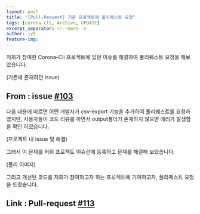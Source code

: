 ```yaml
---
layout: post
title: "[Pull-Request] 기존 프로젝트에 풀리퀘스트 요청"
tags: [corona-cli, Archive, UPDATE]
excerpt_separator: <!--more-->
author: jyt
feature-img: 
---
```

 
저희가 참여한 Corona-Cli 프로젝트에 있던 이슈를 해결하여 풀리퀘스트 요청을 해보았습니다.

<!--more-->

(기존에 존재하던 issue)

## From : issue [#103](https://github.com/ahmadawais/corona-cli/pull/103)

다음 내용에 따르면 어떤 개발자가 csv-export 기능을 추가하여 풀리퀘스트를 요청하였지만,
사용자들이 코드 리뷰를 하면서 output폴더가 존재하지 않으면 에러가 발생함을 확인 하였습니다.

(프로젝트 내 issue 및 해결)

그래서 이 문제를 저희 프로젝트 이슈란에 등록하고 문제를 해결해 보았습니다.

(풀리 이미지)

그리고 개선된 코드를 저희가 참여하고자 하는 프로젝트에 기여하고자, 풀리퀘스트 요청을 드렸습니다.

## Link : Pull-request [#113](https://github.com/ahmadawais/corona-cli/pull/113)
